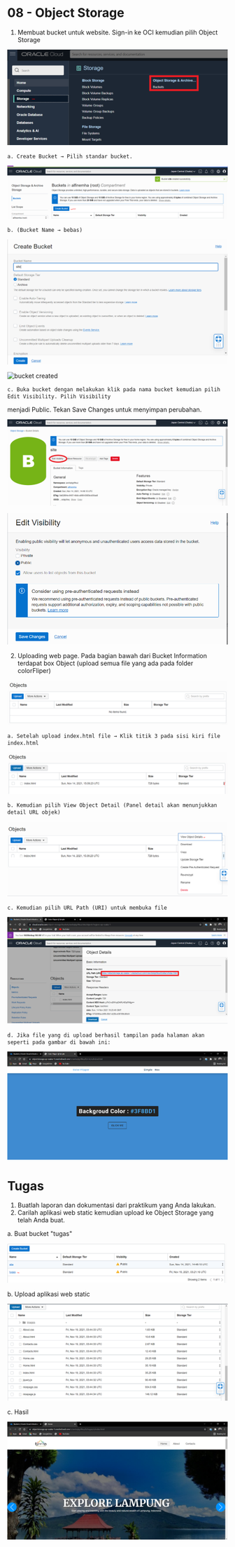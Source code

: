 # 08 - Object Storage

1. Membuat bucket untuk website. Sign-in ke OCI kemudian pilih Object Storage

![object storage](img/choose_object_storage.png)

    a. Create Bucket → Pilih standar bucket.

![bucket](img/bucket.png)

    b. (Bucket Name → bebas)

![create bucket](img/create_bucket.png)

![bucket created](img/bucket_created.png)

    c. Buka bucket dengan melakukan klik pada nama bucket kemudian pilih Edit Visibility. Pilih Visibility 
menjadi Public. Tekan Save Changes untuk menyimpan perubahan.

![edit visibility](img/edit_visibility.png)

![change private to public](img/change_to_public.png)

2. Uploading web page. Pada bagian bawah dari Bucket Information terdapat box Object (upload 
semua file yang ada pada folder colorFliper)

![objects](img/objects.png)

    a. Setelah upload index.html file → Klik titik 3 pada sisi kiri file index.html

![upload index.html](img/upload_index_html.png)

    b. Kemudian pilih View Object Detail (Panel detail akan menunjukkan detail URL objek)

![view object details](img/view_object_details.png)

    c. Kemudian pilih URL Path (URI) untuk membuka file

![choose URL](img/url.png)

    d. Jika file yang di upload berhasil tampilan pada halaman akan seperti pada gambar di bawah ini:

![halaman website](img/website.png)

# Tugas 

1. Buatlah laporan dan dokumentasi dari praktikum yang Anda lakukan.
2. Carilah aplikasi web static kemudian upload ke Object Storage yang telah Anda buat.

a. Buat bucket "tugas"

![buat bucket tugas](img/bucket_tugas.png)

b. Upload aplikasi web static

![upload web](img/web_static.png)

c. Hasil

![web ditambah](img/web_added.png)